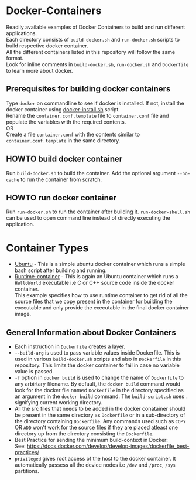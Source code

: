 # Docker-Containers
Readily available examples of Docker Containers to build and run different applications.  
Each directory consists of `build-docker.sh` and `run-docker.sh` scripts to build respective docker container.  
All the different containers listed in this repository will follow the same format.  
Look for inline comments in `build-docker.sh`, `run-docker.sh` and `Dockerfile` to learn more about docker.  
 
## Prerequisites for building docker containers  
Type `docker` on commandline to see if docker is installed.
If not, install the docker container using [docker-install.sh](docker-install.sh) script.  
Rename the `container.conf.template` file to `container.conf` file and populate the variables with the required contents.  
OR  
Create a file `container.conf` with the contents similar to `container.conf.template` in the same directory.
 
 
## HOWTO build docker container  
Run `build-docker.sh` to build the container.
Add the optional argument `--no-cache` to run the container from scratch.    
 
 
## HOWTO run docker container     
Run `run-docker.sh` to run the container after building it.
`run-docker-shell.sh` can be used to open command line instead of directly executing the application.  
  

# Container Types  

- [Ubuntu](Ubuntu) - This is a simple ubuntu docker container which runs a simple bash script after building and running.  
- [Runtime-container](Runtime-container) - This is again an Ubuntu container which runs a `HelloWorld` executable i.e C or C++ source code inside the docker container.  
   This example specifies how to use runtime container to get rid of all the source files that we copy present in the container for building the executable and only provide the executable in the final docker container image.     

## General Information about Docker Containers    
 - Each instruction in `Dockerfile` creates a layer.
 - `--build-arg` is used to pass variable values inside Dockerfile. This is used in various `build-docker.sh` scripts and also in `Dockerfile` in this repository. This limits the docker container to fail in case no variable value is passed.   
 - `-f` option in `docker build` is used to change the name of `Dockerfile` to any arbirtary filename. By default, the `docker build` command would look for the docker file named `Dockerfile` in the directory specified as an argument in the `docker build` command. The `build-script.sh` uses `.` signifying current working directory.  
 - All the src files that needs to be added in the docker conatainer should be present in the same directory as `Dockerfile` or in a sub-directory of the directory containing `Dockerfile`. Any commands used such as `COPY` OR `ADD` won't work for the source files if they are placed atleast one directory up from the directory consisting the `Dockerfile`.  
 - Best Practice for sending the minimum build-context in Docker:  
    See: https://docs.docker.com/develop/develop-images/dockerfile_best-practices/    
 - `privileged` gives root access of the host to the docker container. It automatically passess all the device nodes i.e `/dev` and `/proc`, `/sys` partitions.
